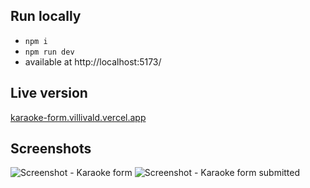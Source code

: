 ## Run locally

- `npm i`
- `npm run dev`
- available at http://localhost:5173/

## Live version

[karaoke-form.villivald.vercel.app](https://karaoke-form.villivald.vercel.app/)

## Screenshots

![Screenshot - Karaoke form](https://i.imgur.com/DbxkrTB.png)
![Screenshot - Karaoke form submitted](https://i.imgur.com/eGpWNp7.png)
